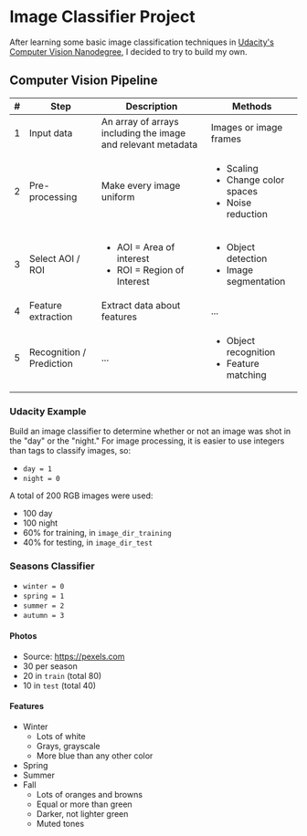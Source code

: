 # Image Classifier Project

After learning some basic image classification techniques in [Udacity's Computer Vision Nanodegree](), I decided to try to build my own.

## Computer Vision Pipeline

|#| Step | Description | Methods |
|---|---|---|---|
| 1 | Input data | An array of arrays including the image and relevant metadata  | Images or image frames |
| 2 | Pre-processing | Make every image uniform | <ul><li>Scaling</li><li>Change color spaces</li><li>Noise reduction</li></ul> |
| 3 | Select AOI / ROI | <ul><li>AOI = Area of interest</li><li>ROI = Region of Interest</li></ul> | <ul><li>Object detection</li><li>Image segmentation</li></ul> |
| 4 | Feature extraction | Extract data about features | ... |
| 5 | Recognition / Prediction | ... | <ul><li>Object recognition</li><li>Feature matching</li></ul> | 

### Udacity Example

Build an image classifier to determine whether or not an image was shot in the "day" or the "night." For image processing, it is easier to use integers than tags to classify images, so:

* `day = 1`
* `night = 0`

A total of 200 RGB images were used:

* 100 day 
* 100 night
* 60% for training, in `image_dir_training`
* 40% for testing, in `image_dir_test`

### Seasons Classifier

* `winter = 0`
* `spring = 1`
* `summer = 2`
* `autumn = 3`

#### Photos

* Source: <https://pexels.com>
* 30 per season
* 20 in `train` (total 80) 
* 10 in `test` (total 40)

#### Features

* Winter
  * Lots of white
  * Grays, grayscale
  * More blue than any other color
* Spring
* Summer
* Fall
  * Lots of oranges and browns
  * Equal or more than green
  * Darker, not lighter green
  * Muted tones